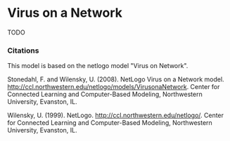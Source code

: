 # Virus on a Network

TODO


### Citations

This model is based on the netlogo model "Virus on Network".

Stonedahl, F. and Wilensky, U. (2008). NetLogo Virus on a Network model. http://ccl.northwestern.edu/netlogo/models/VirusonaNetwork. Center for Connected Learning and Computer-Based Modeling, Northwestern University, Evanston, IL.

Wilensky, U. (1999). NetLogo. http://ccl.northwestern.edu/netlogo/. Center for Connected Learning and Computer-Based Modeling, Northwestern University, Evanston, IL.
